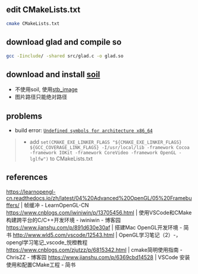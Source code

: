 ## edit CMakeLists.txt

```bash
cmake CMakeLists.txt
```

## download glad and compile so
```bash
gcc -Iinclude/ -shared src/glad.c -o glad.so
```

## download and install [soil](https://github.com/littlstar/soil)
- 不使用soil, 使用[stb_image](https://learnopengl-cn.github.io/01%20Getting%20started/06%20Textures/)
- 图片路径只能绝对路径



## problems
- build error: [`Undefined symbols for architecture x86_64`](https://github.com/cdcseacave/openMVS/issues/202)
>- add `set(CMAKE_EXE_LINKER_FLAGS "${CMAKE_EXE_LINKER_FLAGS} ${GCC_COVERAGE_LINK_FLAGS} -I/usr/local/lib -framework Cocoa -framework IOKit -framework CoreVideo -framework OpenGL -lglfw")` to CMakeLists.txt

## references
https://learnopengl-cn.readthedocs.io/zh/latest/04%20Advanced%20OpenGL/05%20Framebuffers/ | 帧缓冲 - LearnOpenGL-CN
https://www.cnblogs.com/iwiniwin/p/13705456.html | 使用VSCode和CMake构建跨平台的C/C++开发环境 - iwiniwin - 博客园
https://www.jianshu.com/p/891d630e30af | 搭建Mac OpenGL开发环境 - 简书
http://www.wld5.com/vscode/12543.html | OpenGL学习笔记（2）-，opengl学习笔记_vscode_悦橙教程
https://www.cnblogs.com/zjutzz/p/6815342.html | cmake简明使用指南 - ChrisZZ - 博客园
https://www.jianshu.com/p/6369cbd14528 | VSCode 安装使用和配置CMake工程 - 简书